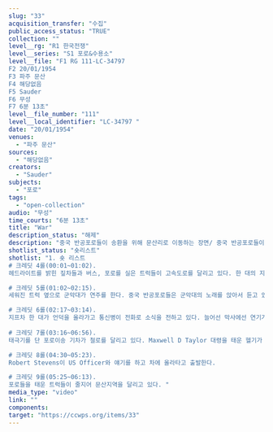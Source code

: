 ```yaml
---
slug: "33"
acquisition_transfer: "수집"
public_access_status: "TRUE"
collection: ""
level__rg: "R1 한국전쟁"
level__series: "S1 포로&수용소"
level__file: "F1 RG 111-LC-34797 
F2 20/01/1954
F3 파주 문산
F4 해당없음 
F5 Sauder
F6 무성
F7 6분 13초"
level__file_number: "111"
level__local_identifier: "LC-34797 "
date: "20/01/1954"
venues: 
  - "파주 문산"
sources: 
  - "해당없음"
creators: 
  - "Sauder"
subjects: 
  - "포로"
tags: 
  - "open-collection"
audio: "무성"
time_courts: "6분 13초"
title: "War"
description_status: "해제"
description: "중국 반공포로들이 송환을 위해 문산리로 이동하는 장면/ 중국 반공포로들이 문산지역으로 이동하고 유엔 파견단 고문관들이 헬기로 떠나는 장면"
shotlist_status: "숏리스트"
shotlist: "1. 숏 리스트
# 크레딧 4롤(00:01~01:02). 
헤드라이트를 밝힌 짚차들과 버스, 포로를 실은 트럭들이 고속도로를 달리고 있다. 한 대의 지프차와 그 뒤로 군인 한 명이 언덕을 오르고 있다.

# 크레딧 5롤(01:02~02:15).
세워진 트럭 옆으로 군악대가 연주를 한다. 중국 반공포로들은 군악대의 노래를 앉아서 듣고 있다.   

# 크레딧 6롤(02:17~03:14). 
지프차 한 대가 언덕을 올라가고 통신병이 전화로 소식을 전하고 있다. 늘어선 막사에선 연기가 피어 오르고 있다. 
 
# 크레딧 7롤(03:16~06:56). 
태극기를 단 포로이송 기차가 철로를 달리고 있다. Maxwell D Taylor 대령을 태운 헬기가 공중으로 날아간다.

# 크레딧 8롤(04:30~05:23). 
Robert Stevens이 US Officer와 얘기를 하고 차에 올라타고 출발한다.

# 크레딧 9롤(05:25~06:13). 
포로들을 태운 트럭들이 줄지어 문산지역을 달리고 있다. "
media_type: "video"
link: ""
components: 
target: "https://ccwps.org/items/33"
---
```

